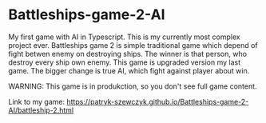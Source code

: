 # Battleships-game-2-AI
My first game with AI in Typescript.
This is my currently most complex project ever. Battleships game 2 is simple traditional game which depend of fight betwen enemy on destroying ships. The winner is that person, who destroy every ship own enemy. This game is upgraded version my last game. The bigger change is true AI, which fight against player about win.

WARNING: This game is in produkction, so you don't see full game content.

Link to my game: https://patryk-szewczyk.github.io/Battleships-game-2-AI/battleship-2.html
